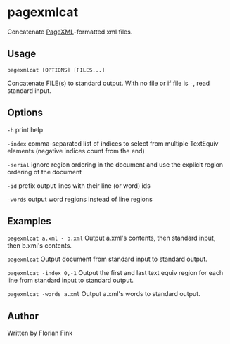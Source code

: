 # pagexmlcat
Concatenate
[PageXML](http://www.primaresearch.org/publications/ICPR2010_Pletschacher_PAGE)-formatted
xml files.

## Usage
`pagexmlcat [OPTIONS] [FILES...]`

Concatenate FILE(s) to standard output.  With no file or if file is
`-`, read standard input.

## Options
`-h` print help

`-index` comma-separated list of indices to select from multiple
 TextEquiv elements (negative indices count from the end)

`-serial` ignore region ordering in the document and use the explicit
region ordering of the document

`-id` prefix output lines with their line (or word) ids

`-words` output word regions instead of line regions

## Examples
`pagexmlcat a.xml - b.xml` Output a.xml's contents, then standard
input, then b.xml's contents.

`pagexmlcat` Output document from standard input to standard output.

`pagexmlcat -index 0,-1` Output the first and last text equiv region
for each line from standard input to standard output.

`pagexmlcat -words a.xml` Output a.xml's words to standard output.

## Author
Written by Florian Fink
